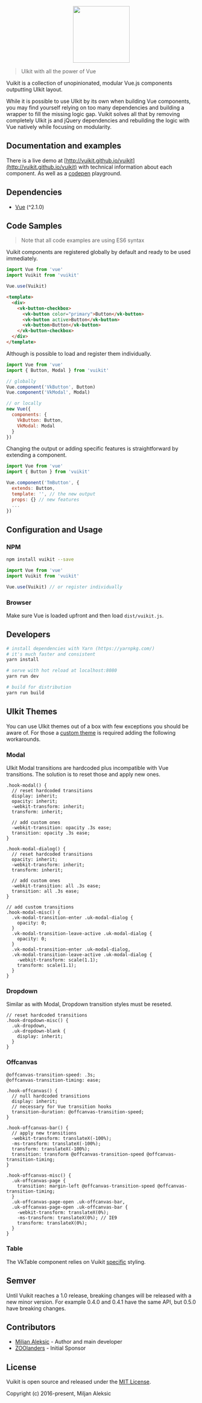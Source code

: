 <p align="center">
  <a href="https://vuikit.github.io/vuikit">
    <img width="150" src="https://cdn.rawgit.com/vuikit/vuikit/master/static/logo-vuikit.svg">
  </a>
</p>

> UIkit with all the power of Vue

Vuikit is a collection of unopinionated, modular Vue.js components outputting UIkit layout.

While it is possible to use UIkit by its own when building Vue components, you may find yourself relying on too many dependencies and building a wrapper to fill the missing logic gap. Vuikit solves all that by removing completely UIkit js and jQuery dependencies and rebuilding the logic with Vue natively while focusing on modularity.

## Documentation and examples

There is a live demo at [http://vuikit.github.io/vuikit](http://vuikit.github.io/vuikit) with technical information about each component. As well as a [codepen](http://codepen.io/miljan/pen/YWXVKj) playground.

## Dependencies

- [Vue](http://vuejs.org/) (^2.1.0)

## Code Samples
> Note that all code examples are using ES6 syntax

Vuikit components are registered globally by default and ready to be used immediately.

```js
import Vue from 'vue'
import Vuikit from 'vuikit'

Vue.use(Vuikit)
```
```html
<template>
  <div>
    <vk-button-checkbox>
      <vk-button color="primary">Button</vk-button>
      <vk-button active>Button</vk-button>
      <vk-button>Button</vk-button>
    </vk-button-checkbox>
  </div>
</template>
```

Although is possible to load and register them individually.

```js
import Vue from 'vue'
import { Button, Modal } from 'vuikit'

// globally
Vue.component('VkButton', Button)
Vue.component('VkModal', Modal)

// or locally
new Vue({
  components: {
    VkButton: Button,
    VkModal: Modal
  }
})
```

Changing the output or adding specific features is straightforward by extending a component.

```js
import Vue from 'vue'
import { Button } from 'vuikit'

Vue.component('TmButton', {
  extends: Button,
  template: '', // the new output
  props: {} // new features
  ...
})
```

## Configuration and Usage

### NPM

```bash
npm install vuikit --save
```
```js
import Vue from 'vue'
import Vuikit from 'vuikit'

Vue.use(Vuikit) // or register individually
```

### Browser

Make sure Vue is loaded upfront and then load `dist/vuikit.js`.

## Developers

``` bash
# install dependencies with Yarn (https://yarnpkg.com/)
# it's much faster and consistent
yarn install

# serve with hot reload at localhost:8080
yarn run dev

# build for distribution
yarn run build
```

## UIkit Themes

You can use UIkit themes out of a box with few exceptions you should be aware of. For those a [custom theme](https://getuikit.com/docs/documentation_create-a-theme.html) is required adding the following workarounds.

### Modal

UIkit Modal transitions are hardcoded plus incompatible with Vue transitions. The solution is to reset those and apply new ones.

```less
.hook-modal() {
  // reset hardcoded transitions
  display: inherit;
  opacity: inherit;
  -webkit-transform: inherit;
  transform: inherit;

  // add custom ones
  -webkit-transition: opacity .3s ease;
  transition: opacity .3s ease;
}

.hook-modal-dialog() {
  // reset hardcoded transitions
  opacity: inherit;
  -webkit-transform: inherit;
  transform: inherit;

  // add custom ones
  -webkit-transition: all .3s ease;
  transition: all .3s ease;
}

// add custom transitions
.hook-modal-misc() {
  .vk-modal-transition-enter .uk-modal-dialog {
    opacity: 0;
  }
  .vk-modal-transition-leave-active .uk-modal-dialog {
    opacity: 0;
  }
  .vk-modal-transition-enter .uk-modal-dialog,
  .vk-modal-transition-leave-active .uk-modal-dialog {
    -webkit-transform: scale(1.1);
    transform: scale(1.1);
  }
}
```

### Dropdown

Similar as with Modal, Dropdown transition styles must be reseted.

```less
// reset hardcoded transitions
.hook-dropdown-misc() {
  .uk-dropdown,
  .uk-dropdown-blank {
    display: inherit;
  }
}
```

### Offcanvas

```less
@offcanvas-transition-speed: .3s;
@offcanvas-transition-timing: ease;

.hook-offcanvas() {
  // null hardcoded transitions
  display: inherit;
  // necessary for Vue transition hooks
  transition-duration: @offcanvas-transition-speed;
}

.hook-offcanvas-bar() {
  // apply new transitions
  -webkit-transform: translateX(-100%);
  -ms-transform: translateX(-100%);
  transform: translateX(-100%);
  transition: transform @offcanvas-transition-speed @offcanvas-transition-timing;
}

.hook-offcanvas-misc() {
  .uk-offcanvas-page {
    transition: margin-left @offcanvas-transition-speed @offcanvas-transition-timing;
  }
  .uk-offcanvas-page-open .uk-offcanvas-bar,
  .uk-offcanvas-page-open .uk-offcanvas-bar {
    -webkit-transform: translateX(0%);
    -ms-transform: translateX(0%); // IE9
    transform: translateX(0%);
  }
}
```

### Table

The VkTable component relies on Vuikit [specific](https://github.com/vuikit/vuikit-theme/blob/master/lib/vuikit/table.less) styling.

## Semver

Until Vuikit reaches a 1.0 release, breaking changes will be released with a new minor version. For example 0.4.0 and 0.4.1 have the same API, but 0.5.0 have breaking changes.

## Contributors

* [Miljan Aleksic](https://twitter.com/AleksicMiljan) - Author and main developer
* [ZOOlanders](http://www.zoolanders.com) - Initial Sponsor

## License

Vuikit is open source and released under the [MIT License](LICENSE).

Copyright (c) 2016-present, Miljan Aleksic
